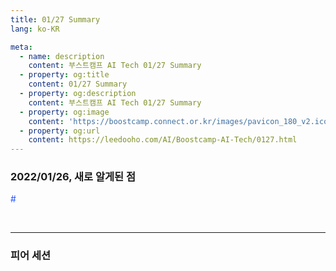```yaml
---
title: 01/27 Summary
lang: ko-KR

meta:
  - name: description
    content: 부스트캠프 AI Tech 01/27 Summary
  - property: og:title
    content: 01/27 Summary
  - property: og:description
    content: 부스트캠프 AI Tech 01/27 Summary
  - property: og:image
    content: 'https://boostcamp.connect.or.kr/images/pavicon_180_v2.ico'
  - property: og:url
    content: https://leedooho.com/AI/Boostcamp-AI-Tech/0127.html
---
```


### 2022/01/26, 새로 알게된 점

<p class="tags">#</p>


<br>

<hr>

### 피어 세션


<br>

<br>

<br>

<style scoped>
.tags { color: #2454ff; }
a { color: #2454ff; }
</style>